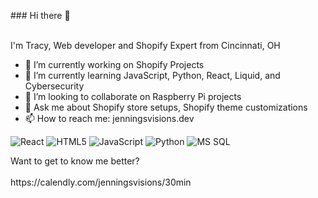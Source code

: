 <p>### Hi there 👋

 </br> I'm Tracy, Web developer and Shopify Expert from Cincinnati, OH</p>

- 🔭 I’m currently working on Shopify Projects
- 🌱 I’m currently learning JavaScript, Python, React, Liquid, and Cybersecurity
- 👯 I’m looking to collaborate on Raspberry Pi projects
- 💬 Ask me about Shopify store setups, Shopify theme customizations
- 📫 How to reach me: jenningsvisions.dev
<p>
<img alt="React" src="https://img.shields.io/badge/react-%2320232a.svg?style=for-the-badge&logo=react&logoColor=%2361DAFB" />
<img alt="HTML5" src="https://img.shields.io/badge/html5-%23E34F26.svg?style=for-the-badge&logo=html5&logoColor=white" />
<img alt="JavaScript" src="https://img.shields.io/badge/javascript-%23323330.svg?style=for-the-badge&logo=javascript&logoColor=%23F7DF1E"/>
<img alt="Python" src="https://img.shields.io/badge/python-3670A0?style=for-the-badge&logo=python&logoColor=ffdd54" />
<img alt ="MS SQL" src="https://img.shields.io/badge/Microsoft%20SQL%20Sever-CC2927?style=for-the-badge&logo=microsoft%20sql%20server&logoColor=white"/>
</p>
<p> Want to get to know me better?<br></br>
https://calendly.com/jenningsvisions/30min







